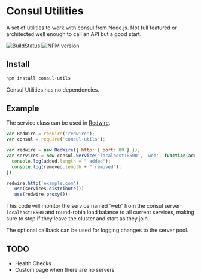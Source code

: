 # Consul Utilities

A set of utilities to work with consul from Node.js. Not full featured or architected well enough to call an API but a good start.

[![BuildStatus](https://secure.travis-ci.org/metocean/consul-utils.png?branch=master)](http://travis-ci.org/metocean/consul-utils)
[![NPM version](https://badge.fury.io/js/consul-utils.svg)](http://badge.fury.io/js/consul-utils)

## Install

```sh
npm install consul-utils
```

Consul Utilities has no dependencies.

## Example

The service class can be used in [Redwire](https://github.com/metocean/redwire).

```js
var RedWire = require('redwire');
var consul = require('consul-utils');

var redwire = new RedWire({ http: { port: 80 } });
var services = new consul.Service('localhost:8500', 'web', function(added, removed) {
  console.log(added.length + " added");
  console.log(removed.length + " removed");
});

redwire.http('example.com')
  .use(services.distribute())
  .use(redwire.proxy());
```

This code will monitor the service named 'web' from the consul server `localhost:8500` and round-robin load balance to all current services, making sure to stop if they leave the cluster and start as they join.

The optional callback can be used for logging changes to the server pool.

## TODO

- Health Checks
- Custom page when there are no servers